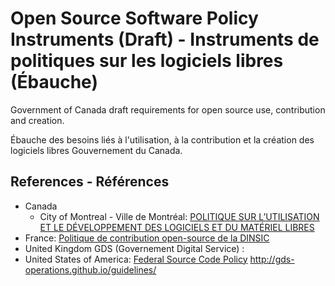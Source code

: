 # Open Source Software Policy Instruments (Draft) - Instruments de politiques sur les logiciels libres (Ébauche)

Government of Canada draft requirements for open source use, contribution and creation.

Ébauche des besoins liés à l'utilisation, à la contribution et la création des logiciels libres Gouvernement du Canada.

## References - Références

* Canada
  * City of Montreal - Ville de Montréal: [POLITIQUE SUR L’UTILISATION ET LE DÉVELOPPEMENT DES LOGICIELS ET DU MATÉRIEL LIBRES](https://github.com/VilledeMontreal/politique-libre/blob/master/Politique/PolitiqueDuLibre.md)
* France: [Politique de contribution open-source de la DINSIC](https://disic.github.io/politique-de-contribution-open-source)
* United Kingdom GDS (Governement Digital Service) :
* United States of America: [Federal Source Code Policy](https://sourcecode.cio.gov/)
http://gds-operations.github.io/guidelines/
